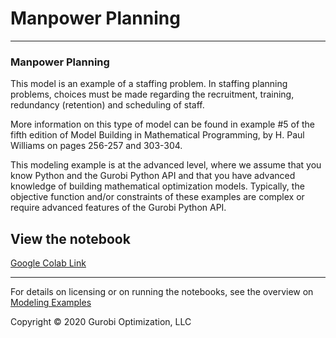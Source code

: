 # Manpower Planning

---
### Manpower Planning
This model is an example of a staffing problem. In staffing planning problems, choices must be made regarding the 
recruitment, training, redundancy (retention) and scheduling of staff.

More information on this type of model can be found in example #5 of the fifth edition of Model Building in Mathematical 
Programming, by H. Paul Williams on pages 256-257 and 303-304.

This modeling example is at the advanced level, where we assume that you know Python and the Gurobi Python API and 
that you have advanced knowledge of building mathematical optimization models. Typically, the objective function 
and/or constraints of these examples are complex or require advanced features of the Gurobi Python API.


## View the notebook

[Google Colab Link](https://colab.research.google.com/github/Gurobi/modeling-examples/blob/master/manpower_planning/manpower_planning.ipynb)


----
For details on licensing or on running the notebooks, see the overview on [Modeling Examples](../)


Copyright © 2020 Gurobi Optimization, LLC

